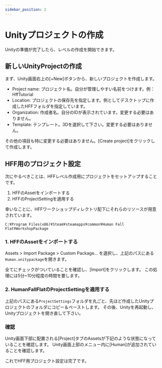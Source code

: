 ```yaml
---
sidebar_position: 2
---
```


# Unityプロジェクトの作成

Unityの準備が完了したら、レベルの作成を開始できます。


## 新しいUnityProjectの作成

まず、Unity画面右上の[+New]ボタンから、新しいプロジェクトを作成します。

- Project name: プロジェクト名。自分が管理しやすい名前をつけます。例：HffTutorial
- Location: プロジェクトの保存先を指定します。例としてデスクトップに作成したHFFフォルダを指定しています。
- Organization: 作成者名。自分のIDが表示されています。変更する必要はありません。
- Template: テンプレート。3Dを選択して下さい。変更する必要はありません。

その他の項目も特に変更する必要はありません。[Create project]をクリックして作成します。

## HFF用のプロジェクト設定

次にやるべきことは、HFFレベル作成用にプロジェクトをセットアップすることです。  

1. HFFのAssetをインポートする
2. HFFのProjectSettingを適用する

幸いなことに、HFFワークショップディレクトリ配下にそれらのリソースが用意されています。
```
C:¥Program Files(x86)¥Steam¥steamapps¥common¥Human Fall Flat¥WorkshopPackage
```

### 1. HFFのAssetをインポートする

Assets > Import Package > Custom Package... を選択し、上記のパスにある `Human.unitypackage`を開きます。  

全てにチェックがついていることを確認し、[Import]をクリックします。
この処理には5分~10分程度の時間を要します。

### 2. HumanFallFlatのProjectSettingを適用する

上記のパスにある`ProjectSettings`フォルダを丸ごと、先ほど作成したUnityプロジェクトのフォルダにコピー＆ペーストします。
その後、Unityを再起動し、Unityプロジェクトを開き直して下さい。

### 確認

Unity画面下部に配置される[Project]タブのAssetsが下記のような状態になっていることを確認します。
Unity画面上部のメニュー内に[Human]が追加されていることを確認します。

これでHFF用プロジェクト設定は完了です。